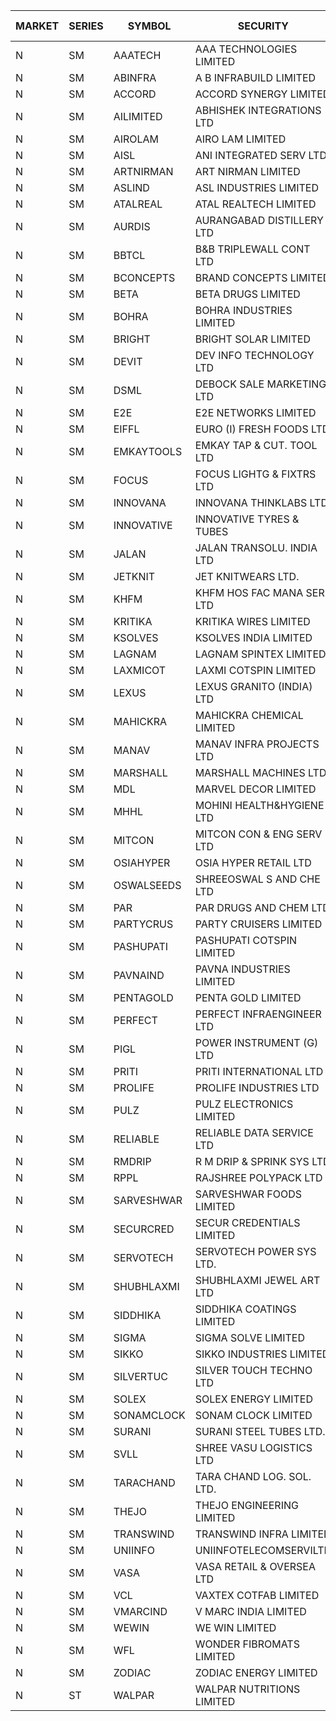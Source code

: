 


| MARKET | SERIES | SYMBOL | SECURITY | PREV CL PR | OPEN PRICE | HIGH PRICE | LOW PRICE | CLOSE PRICE | NET TRDVAL | NET TRDQTY | CORP IND | HI 52 WK | LO 52 WK |
| ----- | ----- | ----- | ----- | ----- | ----- | ----- | ----- | ----- | ----- | ----- | ----- | ----- | ----- |
| N | SM | AAATECH | AAA TECHNOLOGIES LIMITED | 55.75 | 55.20 | 55.25 | 53.05 | 53.05 | 6069450.00 | 111000 |  | 72.45 | 42.00 |
| N | SM | ABINFRA | A B INFRABUILD LIMITED | 7.15 | 6.80 | 7.50 | 6.80 | 7.50 | 590200.00 | 80000 |  | 11.15 | 5.00 |
| N | SM | ACCORD | ACCORD SYNERGY LIMITED | 20.60 | 21.25 | 21.25 | 21.25 | 21.25 | 85000.00 | 4000 |  | 27.00 | 14.45 |
| N | SM | AILIMITED | ABHISHEK INTEGRATIONS LTD | 30.60 | 27.55 | 29.30 | 27.55 | 27.60 | 594900.00 | 21000 |  | 38.60 | 19.00 |
| N | SM | AIROLAM | AIRO LAM LIMITED | 39.50 | 37.00 | 37.15 | 37.00 | 37.15 | 222450.00 | 6000 |  | 45.35 | 19.25 |
| N | SM | AISL | ANI INTEGRATED SERV LTD. | 52.70 | 54.00 | 54.40 | 51.20 | 52.95 | 1476240.00 | 27600 |  | 55.40 | 17.60 |
| N | SM | ARTNIRMAN | ART NIRMAN LIMITED | 32.00 | 32.00 | 32.00 | 32.00 | 32.00 | 192000.00 | 6000 |  | 32.00 | 16.80 |
| N | SM | ASLIND | ASL INDUSTRIES LIMITED | 18.00 | 18.00 | 18.75 | 18.00 | 18.75 | 147000.00 | 8000 |  | 22.10 | 4.75 |
| N | SM | ATALREAL | ATAL REALTECH LIMITED | 56.00 | 58.50 | 58.50 | 58.50 | 58.50 | 93600.00 | 1600 |  | 60.00 | 30.95 |
| N | SM | AURDIS | AURANGABAD DISTILLERY LTD | 40.00 | 40.00 | 40.00 | 40.00 | 40.00 | 80000.00 | 2000 |  | 47.70 | 25.80 |
| N | SM | BBTCL | B&B TRIPLEWALL CONT LTD | 77.00 | 77.00 | 78.00 | 77.00 | 78.00 | 465000.00 | 6000 |  | 83.95 | 27.20 |
| N | SM | BCONCEPTS | BRAND CONCEPTS LIMITED | 32.65 | 32.00 | 32.00 | 32.00 | 32.00 | 384000.00 | 12000 |  | 32.65 | 14.05 |
| N | SM | BETA | BETA DRUGS LIMITED | 379.00 | 384.00 | 397.50 | 380.00 | 389.95 | 4675000.00 | 12000 |  | 404.80 | 62.65 |
| N | SM | BOHRA | BOHRA INDUSTRIES LIMITED | 3.90 | 4.00 | 4.00 | 4.00 | 4.00 | 8000.00 | 2000 |  | 7.25 | .95 |
| N | SM | BRIGHT | BRIGHT SOLAR LIMITED | 6.60 | 6.30 | 6.30 | 6.30 | 6.30 | 245700.00 | 39000 |  | 15.55 | 5.55 |
| N | SM | DEVIT | DEV INFO TECHNOLOGY LTD | 117.00 | 117.00 | 117.00 | 117.00 | 117.00 | 175500.00 | 1500 |  | 139.55 | 85.00 |
| N | SM | DSML | DEBOCK SALE MARKETING LTD | 11.95 | 12.50 | 12.50 | 12.50 | 12.50 | 225000.00 | 18000 |  | 21.95 | 3.55 |
| N | SM | E2E | E2E NETWORKS LIMITED | 47.55 | 49.90 | 49.90 | 49.90 | 49.90 | 199600.00 | 4000 |  | 61.30 | 20.85 |
| N | SM | EIFFL | EURO (I) FRESH FOODS LTD | 87.80 | 83.45 | 83.45 | 83.45 | 83.45 | 66760.00 | 800 |  | 129.40 | 64.80 |
| N | SM | EMKAYTOOLS | EMKAY TAP & CUT. TOOL LTD | 195.50 | 205.25 | 205.25 | 195.00 | 195.00 | 962850.00 | 4800 |  | 205.25 | 58.65 |
| N | SM | FOCUS | FOCUS LIGHTG & FIXTRS LTD | 49.80 | 48.40 | 50.85 | 47.35 | 47.35 | 2719800.00 | 57000 |  | 54.10 | 18.05 |
| N | SM | INNOVANA | INNOVANA THINKLABS LTD. | 197.40 | 190.00 | 190.00 | 190.00 | 190.00 | 190000.00 | 1000 |  | 210.95 | 70.25 |
| N | SM | INNOVATIVE | INNOVATIVE TYRES & TUBES | 16.00 | 16.80 | 16.80 | 16.80 | 16.80 | 151200.00 | 9000 |  | 20.45 | 5.65 |
| N | SM | JALAN | JALAN TRANSOLU. INDIA LTD | 5.65 | 5.90 | 5.90 | 5.65 | 5.65 | 34650.00 | 6000 |  | 5.90 | 2.75 |
| N | SM | JETKNIT | JET KNITWEARS LTD. | 41.90 | 39.90 | 40.10 | 39.90 | 40.10 | 718500.00 | 18000 |  | 54.20 | 18.00 |
| N | SM | KHFM | KHFM HOS FAC MANA SER LTD | 31.00 | 30.10 | 30.10 | 29.00 | 30.10 | 1319100.00 | 45000 |  | 42.50 | 23.00 |
| N | SM | KRITIKA | KRITIKA WIRES LIMITED | 32.00 | 33.00 | 33.00 | 33.00 | 33.00 | 132000.00 | 4000 |  | 38.50 | 31.00 |
| N | SM | KSOLVES | KSOLVES INDIA LIMITED | 516.80 | 520.00 | 540.00 | 491.00 | 535.85 | 16852820.00 | 33200 |  | 1718.20 | 102.05 |
| N | SM | LAGNAM | LAGNAM SPINTEX LIMITED | 37.05 | 38.90 | 38.90 | 38.90 | 38.90 | 816900.00 | 21000 |  | 38.90 | 6.60 |
| N | SM | LAXMICOT | LAXMI COTSPIN LIMITED | 25.55 | 28.10 | 28.10 | 28.10 | 28.10 | 1686000.00 | 60000 |  | 28.10 | 7.50 |
| N | SM | LEXUS | LEXUS GRANITO (INDIA) LTD | 12.25 | 11.75 | 11.75 | 11.75 | 11.75 | 23500.00 | 2000 |  | 22.50 | 7.20 |
| N | SM | MAHICKRA | MAHICKRA CHEMICAL LIMITED | 86.25 | 86.50 | 86.65 | 86.50 | 86.65 | 259725.00 | 3000 |  | 95.00 | 70.05 |
| N | SM | MANAV | MANAV INFRA PROJECTS LTD | 6.75 | 7.05 | 7.05 | 7.05 | 7.05 | 28200.00 | 4000 |  | 7.05 | 4.20 |
| N | SM | MARSHALL | MARSHALL MACHINES LTD | 27.80 | 27.80 | 27.80 | 26.45 | 27.00 | 2027700.00 | 75000 |  | 32.45 | 5.50 |
| N | SM | MDL | MARVEL DECOR LIMITED | 22.05 | 23.15 | 23.15 | 23.15 | 23.15 | 46300.00 | 2000 |  | 29.95 | 16.50 |
| N | SM | MHHL | MOHINI HEALTH&HYGIENE LTD | 28.45 | 29.00 | 29.50 | 28.55 | 29.35 | 1493100.00 | 51000 |  | 39.50 | 14.40 |
| N | SM | MITCON | MITCON CON & ENG SERV LTD | 43.50 | 45.65 | 45.65 | 45.65 | 45.65 | 3104200.00 | 68000 |  | 45.65 | 33.10 |
| N | SM | OSIAHYPER | OSIA HYPER RETAIL LTD | 173.00 | 180.00 | 180.00 | 180.00 | 180.00 | 144000.00 | 800 |  | 238.00 | 117.00 |
| N | SM | OSWALSEEDS | SHREEOSWAL S AND CHE LTD | 42.80 | 44.00 | 44.00 | 44.00 | 44.00 | 176000.00 | 4000 |  | 50.45 | 28.00 |
| N | SM | PAR | PAR DRUGS AND CHEM LTD | 125.90 | 120.35 | 129.80 | 120.35 | 129.80 | 3004800.00 | 24000 |  | 139.05 | 44.25 |
| N | SM | PARTYCRUS | PARTY CRUISERS LIMITED | 19.00 | 18.50 | 18.50 | 18.50 | 18.50 | 37000.00 | 2000 |  | 39.90 | 16.55 |
| N | SM | PASHUPATI | PASHUPATI COTSPIN LIMITED | 78.00 | 63.30 | 77.15 | 63.30 | 75.75 | 2678880.00 | 35200 |  | 81.00 | 49.80 |
| N | SM | PAVNAIND | PAVNA INDUSTRIES LIMITED | 200.00 | 205.00 | 205.00 | 200.00 | 200.00 | 484960.00 | 2400 |  | 215.00 | 165.05 |
| N | SM | PENTAGOLD | PENTA GOLD LIMITED | 109.00 | 103.60 | 103.60 | 103.60 | 103.60 | 310800.00 | 3000 |  | 115.00 | 15.40 |
| N | SM | PERFECT | PERFECT INFRAENGINEER LTD | 8.25 | 8.65 | 8.65 | 8.65 | 8.65 | 51900.00 | 6000 |  | 12.55 | 8.25 |
| N | SM | PIGL | POWER INSTRUMENT (G) LTD | 52.25 | 54.85 | 54.85 | 54.85 | 54.85 | 109700.00 | 2000 |  | 86.65 | 9.90 |
| N | SM | PRITI | PRITI INTERNATIONAL LTD | 94.00 | 102.00 | 102.00 | 102.00 | 102.00 | 163200.00 | 1600 |  | 102.00 | 66.80 |
| N | SM | PROLIFE | PROLIFE INDUSTRIES LTD | 111.05 | 116.60 | 116.60 | 116.60 | 116.60 | 2798400.00 | 24000 |  | 116.60 | 31.10 |
| N | SM | PULZ | PULZ ELECTRONICS LIMITED | 16.05 | 16.05 | 16.05 | 15.25 | 15.25 | 125200.00 | 8000 |  | 20.90 | 9.75 |
| N | SM | RELIABLE | RELIABLE DATA SERVICE LTD | 25.05 | 26.30 | 26.30 | 26.30 | 26.30 | 63120.00 | 2400 |  | 31.00 | 22.70 |
| N | SM | RMDRIP | R M DRIP & SPRINK SYS LTD | 21.75 | 22.00 | 22.00 | 20.70 | 21.20 | 169800.00 | 8000 |  | 60.00 | 15.50 |
| N | SM | RPPL | RAJSHREE POLYPACK LTD | 157.80 | 157.80 | 157.80 | 151.30 | 151.30 | 920550.00 | 6000 |  | 171.15 | 69.00 |
| N | SM | SARVESHWAR | SARVESHWAR FOODS LIMITED | 26.40 | 25.35 | 25.35 | 25.00 | 25.00 | 120720.00 | 4800 |  | 37.85 | 9.60 |
| N | SM | SECURCRED | SECUR CREDENTIALS LIMITED | 26.80 | 25.50 | 28.10 | 25.50 | 28.10 | 165090.00 | 6000 |  | 28.10 | 12.00 |
| N | SM | SERVOTECH | SERVOTECH POWER SYS LTD. | 18.25 | 17.35 | 17.50 | 17.35 | 17.50 | 833600.00 | 48000 |  | 23.80 | 15.50 |
| N | SM | SHUBHLAXMI | SHUBHLAXMI JEWEL ART LTD | 12.80 | 13.40 | 13.40 | 13.00 | 13.40 | 120100.00 | 9000 |  | 29.90 | 11.95 |
| N | SM | SIDDHIKA | SIDDHIKA COATINGS LIMITED | 61.00 | 59.00 | 60.25 | 58.35 | 60.25 | 355200.00 | 6000 |  | 81.50 | 45.00 |
| N | SM | SIGMA | SIGMA SOLVE LIMITED | 200.20 | 210.20 | 210.20 | 210.20 | 210.20 | 1261200.00 | 6000 |  | 210.20 | 33.80 |
| N | SM | SIKKO | SIKKO INDUSTRIES LIMITED | 25.85 | 27.00 | 27.00 | 27.00 | 27.00 | 216000.00 | 8000 |  | 33.80 | 11.60 |
| N | SM | SILVERTUC | SILVER TOUCH TECHNO LTD | 95.00 | 94.00 | 94.75 | 90.15 | 93.95 | 1769900.00 | 19000 |  | 102.00 | 72.00 |
| N | SM | SOLEX | SOLEX ENERGY LIMITED | 56.00 | 53.25 | 53.25 | 53.20 | 53.20 | 425700.00 | 8000 |  | 68.45 | 20.15 |
| N | SM | SONAMCLOCK | SONAM CLOCK LIMITED | 58.15 | 58.20 | 58.45 | 57.10 | 58.45 | 521250.00 | 9000 |  | 66.00 | 39.00 |
| N | SM | SURANI | SURANI STEEL TUBES LTD. | 29.10 | 27.65 | 27.65 | 27.65 | 27.65 | 55300.00 | 2000 |  | 30.60 | 17.35 |
| N | SM | SVLL | SHREE VASU LOGISTICS LTD | 95.00 | 95.00 | 95.00 | 95.00 | 95.00 | 95000.00 | 1000 |  | 104.00 | 76.00 |
| N | SM | TARACHAND | TARA CHAND LOG. SOL. LTD. | 40.25 | 41.50 | 41.50 | 40.60 | 40.60 | 164200.00 | 4000 |  | 52.35 | 26.00 |
| N | SM | THEJO | THEJO ENGINEERING LIMITED | 2439.60 | 2406.25 | 2495.00 | 2406.20 | 2425.00 | 1454570.00 | 600 |  | 2999.95 | 490.00 |
| N | SM | TRANSWIND | TRANSWIND INFRA LIMITED | 5.30 | 5.15 | 5.15 | 5.05 | 5.05 | 81400.00 | 16000 |  | 11.15 | 4.75 |
| N | SM | UNIINFO | UNIINFOTELECOMSERVILTD | 18.50 | 18.50 | 19.40 | 18.50 | 19.40 | 223800.00 | 12000 |  | 27.45 | 7.85 |
| N | SM | VASA | VASA RETAIL & OVERSEA LTD | 5.75 | 5.65 | 5.70 | 5.65 | 5.65 | 339200.00 | 60000 |  | 7.45 | 4.95 |
| N | SM | VCL | VAXTEX COTFAB LIMITED | 40.60 | 42.00 | 42.30 | 42.00 | 42.30 | 379650.00 | 9000 |  | 51.00 | 17.00 |
| N | SM | VMARCIND | V MARC INDIA LIMITED | 34.00 | 34.90 | 37.40 | 34.05 | 34.80 | 2834550.00 | 81000 |  | 45.00 | 25.35 |
| N | SM | WEWIN | WE WIN LIMITED | 15.75 | 15.00 | 15.00 | 15.00 | 15.00 | 45000.00 | 3000 |  | 60.00 | 13.55 |
| N | SM | WFL | WONDER FIBROMATS LIMITED | 98.70 | 93.80 | 93.80 | 93.80 | 93.80 | 150080.00 | 1600 |  | 126.00 | 42.70 |
| N | SM | ZODIAC | ZODIAC ENERGY LIMITED | 17.15 | 17.00 | 18.00 | 16.35 | 17.95 | 277200.00 | 16000 |  | 23.75 | 11.50 |
| N | ST | WALPAR | WALPAR NUTRITIONS LIMITED | 42.00 | 39.90 | 39.90 | 39.90 | 39.90 | 319200.00 | 8000 |  | 62.85 | 39.90 |



